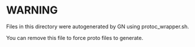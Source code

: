 # WARNING

Files in this directory were autogenerated by GN using protoc_wrapper.sh.

You can remove this file to force proto files to generate.
